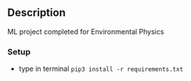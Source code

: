 ## Description
ML project completed for Environmental Physics

### Setup
- type in terminal `pip3 install -r requirements.txt`
